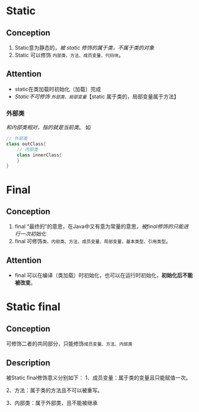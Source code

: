# Static
## Conception
1. Static意为静态的，*被 static 修饰的属于类，不属于类的对象*
2. Static 可以修饰 `内部类、方法、成员变量、代码块`。

## Attention
- static在类加载时初始化（加载）完成
- *Static不可修饰 `外部类、局部变量`*【static 属于类的，局部变量属于方法】

### 外部类
*和内部类相对，指的就是当前类*。
如
```java
// 外部类
class outClass{
	// 内部类
	class innerClass{
	}
}
```

# Final
## Conception
1. final “最终的”的意思，在Java中又有意为常量的意思，*被final修饰的只能进行一次初始化*
2. final 可修饰`类、内部类、方法、成员变量、局部变量、基本类型、引用类型`。

## Attention
- final 可以在编译（类加载）时初始化，也可以在运行时初始化，**初始化后不能被改变**。

# Static final
## Conception
可修饰二者的共同部分，只能修饰`成员变量、方法、内部类`

## Description
被Static final修饰意义分别如下：
1、成员变量：属于类的变量且只能赋值一次。

2、方法：属于类的方法且不可以被重写。

3、内部类：属于外部类，且不能被继承
